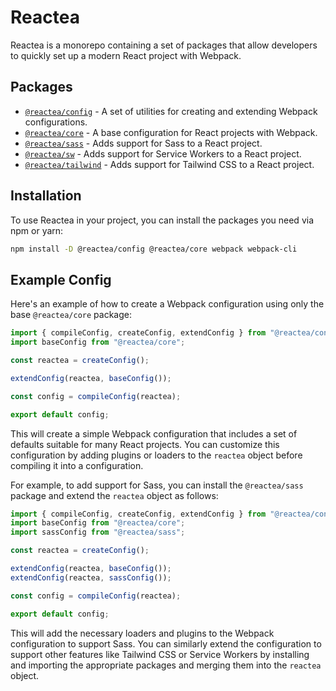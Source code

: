# Reactea

Reactea is a monorepo containing a set of packages that allow developers to quickly set up a modern React project with Webpack.

## Packages

- [`@reactea/config`](./packages/config) - A set of utilities for creating and extending Webpack configurations.
- [`@reactea/core`](./packages/core) - A base configuration for React projects with Webpack.
- [`@reactea/sass`](./packages/sass) - Adds support for Sass to a React project.
- [`@reactea/sw`](./packages/sw) - Adds support for Service Workers to a React project.
- [`@reactea/tailwind`](./packages/tailwind) - Adds support for Tailwind CSS to a React project.

## Installation

To use Reactea in your project, you can install the packages you need via npm or yarn:

```sh
npm install -D @reactea/config @reactea/core webpack webpack-cli
```

## Example Config

Here's an example of how to create a Webpack configuration using only the base `@reactea/core` package:

```js
import { compileConfig, createConfig, extendConfig } from "@reactea/config";
import baseConfig from "@reactea/core";

const reactea = createConfig();

extendConfig(reactea, baseConfig());

const config = compileConfig(reactea);

export default config;
```

This will create a simple Webpack configuration that includes a set of defaults suitable for many React projects. You can customize this configuration by adding plugins or loaders to the `reactea` object before compiling it into a configuration.

For example, to add support for Sass, you can install the `@reactea/sass` package and extend the `reactea` object as follows:

```js
import { compileConfig, createConfig, extendConfig } from "@reactea/config";
import baseConfig from "@reactea/core";
import sassConfig from "@reactea/sass";

const reactea = createConfig();

extendConfig(reactea, baseConfig());
extendConfig(reactea, sassConfig());

const config = compileConfig(reactea);

export default config;
```

This will add the necessary loaders and plugins to the Webpack configuration to support Sass. You can similarly extend the configuration to support other features like Tailwind CSS or Service Workers by installing and importing the appropriate packages and merging them into the `reactea` object.
